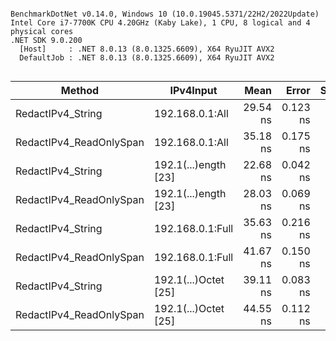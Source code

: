 ```

BenchmarkDotNet v0.14.0, Windows 10 (10.0.19045.5371/22H2/2022Update)
Intel Core i7-7700K CPU 4.20GHz (Kaby Lake), 1 CPU, 8 logical and 4 physical cores
.NET SDK 9.0.200
  [Host]     : .NET 8.0.13 (8.0.1325.6609), X64 RyuJIT AVX2
  DefaultJob : .NET 8.0.13 (8.0.1325.6609), X64 RyuJIT AVX2


```
| Method                  | IPv4Input            | Mean     | Error    | StdDev   | Gen0   | Allocated |
|------------------------ |--------------------- |---------:|---------:|---------:|-------:|----------:|
| RedactIPv4_String       | 192.168.0.1:All      | 29.54 ns | 0.123 ns | 0.115 ns | 0.0114 |      48 B |
| RedactIPv4_ReadOnlySpan | 192.168.0.1:All      | 35.18 ns | 0.175 ns | 0.164 ns | 0.0114 |      48 B |
| RedactIPv4_String       | 192.1(...)ength [23] | 22.68 ns | 0.042 ns | 0.040 ns |      - |         - |
| RedactIPv4_ReadOnlySpan | 192.1(...)ength [23] | 28.03 ns | 0.069 ns | 0.061 ns |      - |         - |
| RedactIPv4_String       | 192.168.0.1:Full     | 35.63 ns | 0.216 ns | 0.192 ns | 0.0114 |      48 B |
| RedactIPv4_ReadOnlySpan | 192.168.0.1:Full     | 41.67 ns | 0.150 ns | 0.140 ns | 0.0114 |      48 B |
| RedactIPv4_String       | 192.1(...)Octet [25] | 39.11 ns | 0.083 ns | 0.070 ns | 0.0114 |      48 B |
| RedactIPv4_ReadOnlySpan | 192.1(...)Octet [25] | 44.55 ns | 0.112 ns | 0.093 ns | 0.0114 |      48 B |
